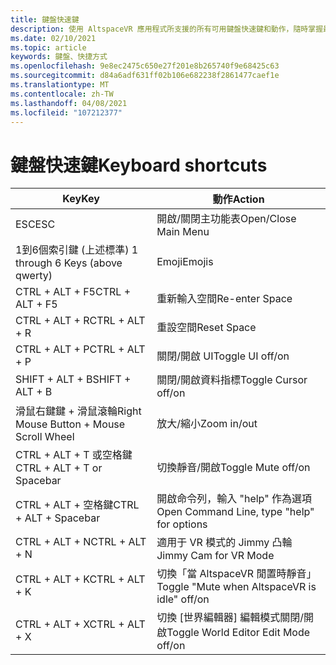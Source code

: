 ```yaml
---
title: 鍵盤快速鍵
description: 使用 AltspaceVR 應用程式所支援的所有可用鍵盤快速鍵和動作，隨時掌握最新狀態。
ms.date: 02/10/2021
ms.topic: article
keywords: 鍵盤、快捷方式
ms.openlocfilehash: 9e8ec2475c650e27f201e8b265740f9e68425c63
ms.sourcegitcommit: d84a6adf631ff02b106e682238f2861477caef1e
ms.translationtype: MT
ms.contentlocale: zh-TW
ms.lasthandoff: 04/08/2021
ms.locfileid: "107212377"
---
```

# <a name="keyboard-shortcuts"></a><span data-ttu-id="2fe2e-104">鍵盤快速鍵</span><span class="sxs-lookup"><span data-stu-id="2fe2e-104">Keyboard shortcuts</span></span>

| <span data-ttu-id="2fe2e-105">Key</span><span class="sxs-lookup"><span data-stu-id="2fe2e-105">Key</span></span> | <span data-ttu-id="2fe2e-106">動作</span><span class="sxs-lookup"><span data-stu-id="2fe2e-106">Action</span></span> |
|---|---|
| <span data-ttu-id="2fe2e-107">ESC</span><span class="sxs-lookup"><span data-stu-id="2fe2e-107">ESC</span></span> | <span data-ttu-id="2fe2e-108">開啟/關閉主功能表</span><span class="sxs-lookup"><span data-stu-id="2fe2e-108">Open/Close Main Menu</span></span> |
| <span data-ttu-id="2fe2e-109">1到6個索引鍵 (上述標準) </span><span class="sxs-lookup"><span data-stu-id="2fe2e-109">1 through 6 Keys (above qwerty)</span></span> | <span data-ttu-id="2fe2e-110">Emoji</span><span class="sxs-lookup"><span data-stu-id="2fe2e-110">Emojis</span></span> |
| <span data-ttu-id="2fe2e-111">CTRL + ALT + F5</span><span class="sxs-lookup"><span data-stu-id="2fe2e-111">CTRL + ALT + F5</span></span> | <span data-ttu-id="2fe2e-112">重新輸入空間</span><span class="sxs-lookup"><span data-stu-id="2fe2e-112">Re-enter Space</span></span> |
| <span data-ttu-id="2fe2e-113">CTRL + ALT + R</span><span class="sxs-lookup"><span data-stu-id="2fe2e-113">CTRL + ALT + R</span></span> | <span data-ttu-id="2fe2e-114">重設空間</span><span class="sxs-lookup"><span data-stu-id="2fe2e-114">Reset Space</span></span> |
| <span data-ttu-id="2fe2e-115">CTRL + ALT + P</span><span class="sxs-lookup"><span data-stu-id="2fe2e-115">CTRL + ALT + P</span></span> | <span data-ttu-id="2fe2e-116">關閉/開啟 UI</span><span class="sxs-lookup"><span data-stu-id="2fe2e-116">Toggle UI off/on</span></span> |
| <span data-ttu-id="2fe2e-117">SHIFT + ALT + B</span><span class="sxs-lookup"><span data-stu-id="2fe2e-117">SHIFT + ALT + B</span></span> | <span data-ttu-id="2fe2e-118">關閉/開啟資料指標</span><span class="sxs-lookup"><span data-stu-id="2fe2e-118">Toggle Cursor off/on</span></span> |
| <span data-ttu-id="2fe2e-119">滑鼠右鍵鍵 + 滑鼠滾輪</span><span class="sxs-lookup"><span data-stu-id="2fe2e-119">Right Mouse Button + Mouse Scroll Wheel</span></span> | <span data-ttu-id="2fe2e-120">放大/縮小</span><span class="sxs-lookup"><span data-stu-id="2fe2e-120">Zoom in/out</span></span> |
| <span data-ttu-id="2fe2e-121">CTRL + ALT + T 或空格鍵</span><span class="sxs-lookup"><span data-stu-id="2fe2e-121">CTRL + ALT + T or Spacebar</span></span> | <span data-ttu-id="2fe2e-122">切換靜音/開啟</span><span class="sxs-lookup"><span data-stu-id="2fe2e-122">Toggle Mute off/on</span></span> |
| <span data-ttu-id="2fe2e-123">CTRL + ALT + 空格鍵</span><span class="sxs-lookup"><span data-stu-id="2fe2e-123">CTRL + ALT + Spacebar</span></span> | <span data-ttu-id="2fe2e-124">開啟命令列，輸入 "help" 作為選項</span><span class="sxs-lookup"><span data-stu-id="2fe2e-124">Open Command Line, type "help" for options</span></span> |
| <span data-ttu-id="2fe2e-125">CTRL + ALT + N</span><span class="sxs-lookup"><span data-stu-id="2fe2e-125">CTRL + ALT + N</span></span> | <span data-ttu-id="2fe2e-126">適用于 VR 模式的 Jimmy 凸輪</span><span class="sxs-lookup"><span data-stu-id="2fe2e-126">Jimmy Cam for VR Mode</span></span> |
| <span data-ttu-id="2fe2e-127">CTRL + ALT + K</span><span class="sxs-lookup"><span data-stu-id="2fe2e-127">CTRL + ALT + K</span></span> | <span data-ttu-id="2fe2e-128">切換「當 AltspaceVR 閒置時靜音」</span><span class="sxs-lookup"><span data-stu-id="2fe2e-128">Toggle "Mute when AltspaceVR is idle" off/on</span></span> |
| <span data-ttu-id="2fe2e-129">CTRL + ALT + X</span><span class="sxs-lookup"><span data-stu-id="2fe2e-129">CTRL + ALT + X</span></span> | <span data-ttu-id="2fe2e-130">切換 [世界編輯器] 編輯模式關閉/開啟</span><span class="sxs-lookup"><span data-stu-id="2fe2e-130">Toggle World Editor Edit Mode off/on</span></span> |